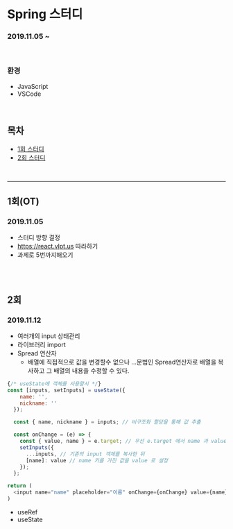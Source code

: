 # Spring 스터디
### 2019.11.05 ~ 

<br>

### 환경 
* JavaScript
* VSCode

<br>

## 목차
* [1회 스터디](#1회)
* [2회 스터디](#2회)

<br>

***

## 1회(OT)
### 2019.11.05
* 스터디 방향 결정
* https://react.vlpt.us 따라하기
* 과제로 5번까지해오기

<br>

<br>

## 2회
### 2019.11.12
* 여러개의 input 상태관리
* 라이브러리 import
* Spread 연산자
    * 배열에 직접적으로 값을 변경할수 없으나 ...문법인 Spread연산자로 배열을 복사하고 그 배열의 내용을 수정할 수 있다.

``` JavaScript
{/* useState에 객체를 사용할시 */}
const [inputs, setInputs] = useState({
    name: '',
    nickname: ''
  });

  const { name, nickname } = inputs; // 비구조화 할당을 통해 값 추출

  const onChange = (e) => {
    const { value, name } = e.target; // 우선 e.target 에서 name 과 value 를 추출
    setInputs({
      ...inputs, // 기존의 input 객체를 복사한 뒤
      [name]: value // name 키를 가진 값을 value 로 설정
    });
  };

return (
  <input name="name" placeholder="이름" onChange={onChange} value={name} />
)

```
* useRef
* useState
    
<br>

<br>


